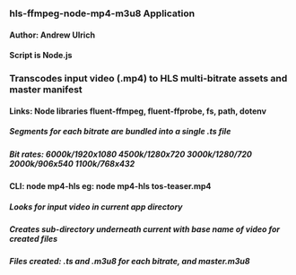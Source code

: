 






### **hls-ffmpeg-node-mp4-m3u8 Application**

#### Author: Andrew Ulrich 

#### Script is Node.js 

### Transcodes input video (.mp4) to HLS multi-bitrate assets and master manifest 

#### Links: Node libraries fluent-ffmpeg, fluent-ffprobe, fs, path, dotenv

##### Segments for each bitrate are bundled into a single .ts file

##### Bit rates: 6000k/1920x1080  4500k/1280x720  3000k/1280/720  2000k/906x540  1100k/768x432

#### CLI:  node mp4-hls <inputfile>  eg: node mp4-hls tos-teaser.mp4

##### Looks for input video in current app directory

##### Creates sub-directory underneath current with base name of video for created files

##### Files created: .ts and .m3u8 for each bitrate, and master.m3u8



